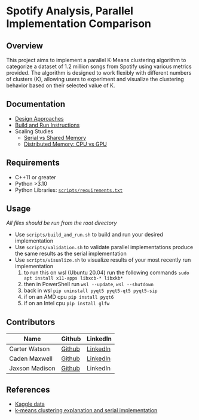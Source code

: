 # Spotify Analysis, Parallel Implementation Comparison

## Overview

This project aims to implement a parallel K-Means clustering algorithm to categorize a dataset of 1.2 million songs from Spotify using various metrics provided. The algorithm is designed to work flexibly with different numbers of clusters (K), allowing users to experiment and visualize the clustering behavior based on their selected value of K.

## Documentation

- [Design Approaches](docs/design-approaches.md)
- [Build and Run Instructions](src/README.md)
- Scaling Studies
  - [Serial vs Shared Memory](docs/scaling-studies/serial-vs-shared-memory.md)
  - [Distributed Memory: CPU vs GPU](docs/scaling-studies/distributed-memory.md)

## Requirements

- C++11 or greater
- Python >3.10
- Python Libraries: [`scripts/requirements.txt`](scripts/requirements.txt)

## Usage

*All files should be run from the root directory*

- Use `scripts/build_and_run.sh` to build and run your desired implementation
- Use `scripts/validation.sh` to validate parallel implementations produce the same results as the serial implementation
- Use `scripts/visualize.sh` to visualize results of your most recently run implementation
  1. to run this on wsl (Ubuntu 20.04) run the following commands `sudo apt install x11-apps libxcb-* libxkb*`
  1. then in PowerShell run `wsl --update`, `wsl --shutdown`
  1. back in wsl `pip uninstall pyqt5 pyqt5-qt5 pyqt5-sip`
  1. if on an AMD cpu `pip install pyqt6`
  1. if on an Intel cpu `pip install glfw`

## Contributors

| Name | Github | LinkedIn |
|---|---|---|
| Carter Watson  | [Github](https://www.github.com/cartwatson) | [LinkedIn](https://www.linkedin.com/in/cartwatson) |  
| Caden Maxwell  | [Github](https://github.com/caden-maxwell)  | [LinkedIn](https://www.linkedin.com/in/cadenmaxwell/) |
| Jaxson Madison | [Github](https://github.com/JaxsonM) | LinkedIn |

## References 

- [Kaggle data](https://www.kaggle.com/datasets/rodolfofigueroa/spotify-12m-songs)
- [k-means clustering explanation and serial implementation](http://reasonabledeviations.com/2019/10/02/k-means-in-cpp/)
